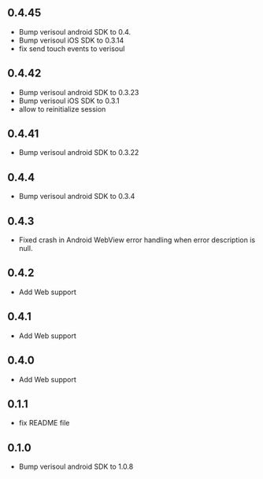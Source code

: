 ## 0.4.45
* Bump verisoul android SDK to 0.4.
* Bump verisoul iOS SDK to 0.3.14
* fix send touch events to verisoul
## 0.4.42
* Bump verisoul android SDK to 0.3.23
* Bump verisoul iOS SDK to 0.3.1
* allow to reinitialize session
## 0.4.41
* Bump verisoul android SDK to 0.3.22
## 0.4.4
* Bump verisoul android SDK to 0.3.4
## 0.4.3
* Fixed crash in Android WebView error handling when error description is null.
## 0.4.2
* Add Web support
## 0.4.1
* Add Web support
## 0.4.0
* Add Web support
## 0.1.1
* fix README file

## 0.1.0
* Bump verisoul android SDK to 1.0.8
